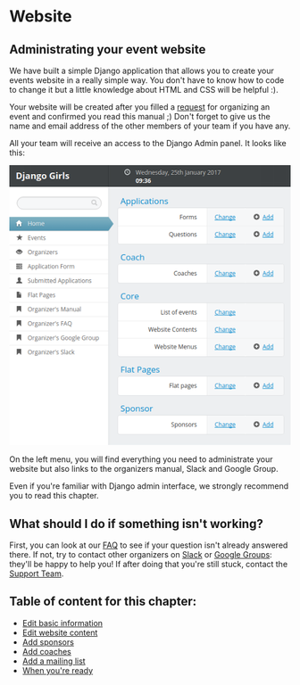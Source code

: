 # Website

## Administrating your event website

We have built a simple Django application that allows you to create your events website in a really simple way. You don't have to know how to code to change it but a little knowledge about HTML and CSS will be helpful :\).

Your website will be created after you filled a [request](https://djangogirls.org/organize/) for organizing an event and confirmed you read this manual ;\) Don't forget to give us the name and email address of the other members of your team if you have any.

All your team will receive an access to the Django Admin panel. It looks like this:

![](../.gitbook/assets/1%20%281%29.png)

On the left menu, you will find everything you need to administrate your website but also links to the organizers manual, Slack and Google Group.

Even if you're familiar with Django admin interface, we strongly recommend you to read this chapter.

## What should I do if something isn't working?

First, you can look at our [FAQ](https://faq-organizers.djangogirls.org/) to see if your question isn't already answered there. If not, try to contact other organizers on [Slack](https://djangogirls.slack.com/) or [Google Groups](https://groups.google.com/forum/#!forum/django-girls-organizers): they'll be happy to help you! If after doing that you're still stuck, contact the [Support Team](mailto:hello@djangogirls.org).

## Table of content for this chapter:

* [Edit basic information](basic_info.md)
* [Edit website content](content.md)
* [Add sponsors](https://github.com/djangogirls/django-girls-organizer-s-guide/tree/654c6a39f789965fbd5472b810720e6693b97cb5/website/website/sponsors.md)
* [Add coaches](https://github.com/djangogirls/django-girls-organizer-s-guide/tree/654c6a39f789965fbd5472b810720e6693b97cb5/website/website/coaches.md)
* [Add a mailing list](https://github.com/djangogirls/django-girls-organizer-s-guide/tree/654c6a39f789965fbd5472b810720e6693b97cb5/website/website/mailing_list.md)
* [When you're ready](when_ready.md)

